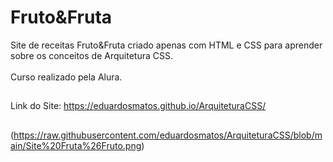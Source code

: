 # Fruto&Fruta
Site de receitas Fruto&Fruta criado apenas com HTML e CSS para aprender sobre os conceitos de Arquitetura CSS.<br>
<br>Curso realizado pela Alura.
##
Link do Site: https://eduardosmatos.github.io/ArquiteturaCSS/
##
(https://raw.githubusercontent.com/eduardosmatos/ArquiteturaCSS/blob/main/Site%20Fruta%26Fruto.png)
